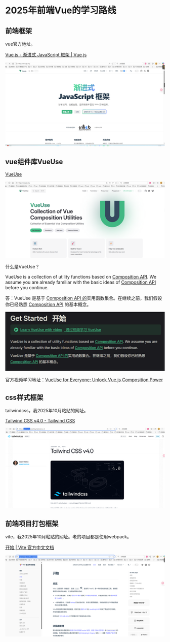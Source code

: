# 2025年前端Vue的学习路线

## 前端框架

vue官方地址。

[Vue.js - 渐进式 JavaScript 框架 | Vue.js](https://cn.vuejs.org/)

![image-20251002184308997](demo01_2025_10_02_01.assets/image-20251002184308997.png)



## vue组件库VueUse

[VueUse](https://vueuse.org/)

![image-20251002184909555](demo01_2025_10_02_01.assets/image-20251002184909555.png)



什么是VueUse？

VueUse is a collection of utility functions based on [Composition API](https://vuejs.org/guide/extras/composition-api-faq.html). We assume you are already familiar with the basic ideas of [Composition API](https://vuejs.org/guide/extras/composition-api-faq.html) before you continue.

答：VueUse 是基于 [Composition API 的](https://vuejs.org/guide/extras/composition-api-faq.html)实用函数集合。在继续之前，我们假设你已经熟悉 [Composition API](https://vuejs.org/guide/extras/composition-api-faq.html) 的基本概念。

![image-20251002185131487](demo01_2025_10_02_01.assets/image-20251002185131487.png)

官方视频学习地址：[VueUse for Everyone: Unlock Vue.js Composition Power](https://vueschool.io/courses/vueuse-for-everyone?friend=vueuse)



## css样式框架

tailwindcss，我2025年10月粘贴的网址。

[Tailwind CSS v4.0 - Tailwind CSS](https://tailwindcss.com/blog/tailwindcss-v4)

![image-20251002184142190](demo01_2025_10_02_01.assets/image-20251002184142190.png)







## 前端项目打包框架

vite，我2025年10月粘贴的网址。老的项目都是使用webpack。

[开始 | Vite 官方中文文档](https://vitejs.cn/vite3-cn/guide/)

![image-20251002184244126](demo01_2025_10_02_01.assets/image-20251002184244126.png)



















